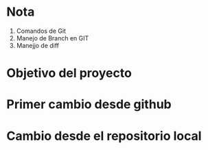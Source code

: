 # Nota
1. Comandos de Git
2. Manejo de Branch en GIT
3. Manejjo de diff

# Objetivo del proyecto

# Primer cambio desde github

# Cambio desde el repositorio local